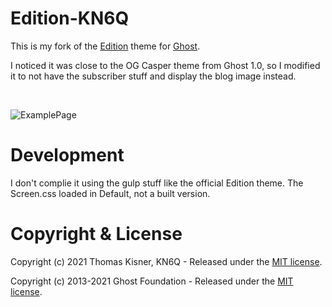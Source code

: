 # Edition-KN6Q

This is my fork of the [Edition](https://github.com/TryGhost/Edition) theme for [Ghost](http://github.com/tryghost/ghost/). 

I noticed it was close to the OG Casper theme from Ghost 1.0, so I modified it to not have the subscriber stuff and display the blog image instead.

&nbsp;

![ExamplePage](https://github.com/twkisner/KN6Q-Theme/blob/master/troop243azle-webpage.JPG)


# Development

I don't complie it using the gulp stuff like the official Edition theme.  The Screen.css loaded in Default, not a built version.


# Copyright & License

Copyright (c) 2021 Thomas Kisner, KN6Q - Released under the [MIT license](LICENSE).

Copyright (c) 2013-2021 Ghost Foundation - Released under the [MIT license](LICENSE).
